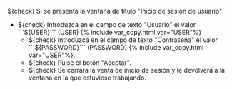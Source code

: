 ${check} Si se presenta la ventana de título "Inicio de sesión de usuario":
* ${check} Introduzca en el campo de texto "Usuario" el valor ```${USER}``` (USER)  {% include var_copy.html var="USER"%}
  * ${check} Introduzca en el campo de texto "Contraseña" el valor ```${PASSWORD}``` (PASSWORD)  {% include var_copy.html var="USER"%}.
  * ${check} Pulse el botón "Aceptar".
  * ${check} Se cerrara la venta de inicio de sesión y le devolverá a la ventana en la que estuviese trabajando.
